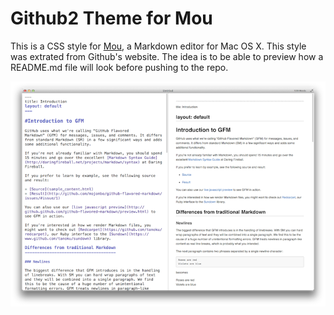 # Github2 Theme for Mou
This is a CSS style for [Mou](http://mouapp.com/), a Markdown editor for Mac OS X. This style was extrated from Github's website. The idea is to be able to preview how a README.md file will look before pushing to the repo.

![screenshot](https://github.com/gcollazo/mou-theme-github2/raw/master/screenshot.png)